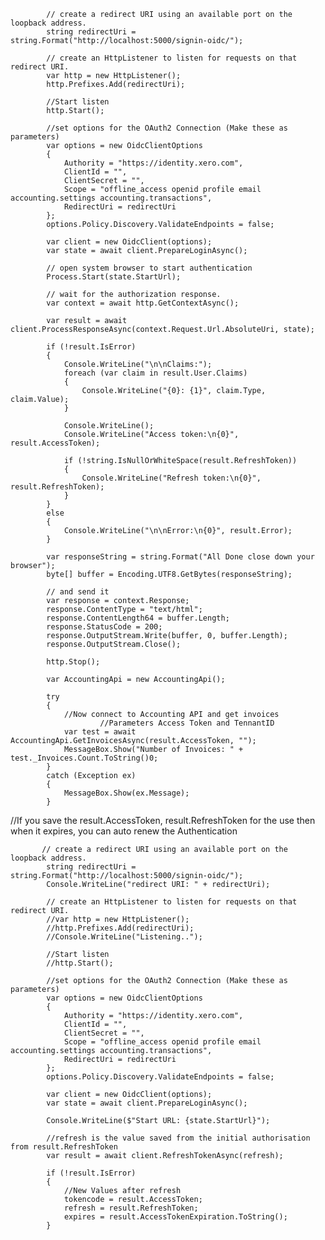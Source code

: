   	        // create a redirect URI using an available port on the loopback address.
            string redirectUri = string.Format("http://localhost:5000/signin-oidc/");

            // create an HttpListener to listen for requests on that redirect URI.
            var http = new HttpListener();
            http.Prefixes.Add(redirectUri);

            //Start listen
            http.Start();

            //set options for the OAuth2 Connection (Make these as parameters)
            var options = new OidcClientOptions
            {
                Authority = "https://identity.xero.com",
                ClientId = "",
                ClientSecret = "",
                Scope = "offline_access openid profile email accounting.settings accounting.transactions",
                RedirectUri = redirectUri
            };
            options.Policy.Discovery.ValidateEndpoints = false;

            var client = new OidcClient(options);
            var state = await client.PrepareLoginAsync();

            // open system browser to start authentication
            Process.Start(state.StartUrl);

            // wait for the authorization response.
            var context = await http.GetContextAsync();

            var result = await client.ProcessResponseAsync(context.Request.Url.AbsoluteUri, state);

            if (!result.IsError)
            {
                Console.WriteLine("\n\nClaims:");
                foreach (var claim in result.User.Claims)
                {
                    Console.WriteLine("{0}: {1}", claim.Type, claim.Value);
                }

                Console.WriteLine();
                Console.WriteLine("Access token:\n{0}", result.AccessToken);

                if (!string.IsNullOrWhiteSpace(result.RefreshToken))
                {
                    Console.WriteLine("Refresh token:\n{0}", result.RefreshToken);
                }
            }
            else
            {
                Console.WriteLine("\n\nError:\n{0}", result.Error);
            }           

            var responseString = string.Format("All Done close down your browser");
            byte[] buffer = Encoding.UTF8.GetBytes(responseString);

            // and send it
            var response = context.Response;
            response.ContentType = "text/html";
            response.ContentLength64 = buffer.Length;
            response.StatusCode = 200;
            response.OutputStream.Write(buffer, 0, buffer.Length);
            response.OutputStream.Close();

            http.Stop();		
			
			var AccountingApi = new AccountingApi();

            try
            {
                //Now connect to Accounting API and get invoices
				        //Parameters Access Token and TennantID
                var test = await AccountingApi.GetInvoicesAsync(result.AccessToken, "");
                MessageBox.Show("Number of Invoices: " + test._Invoices.Count.ToString()0;
            }
            catch (Exception ex)
            {
                MessageBox.Show(ex.Message);
            }

//If you save the result.AccessToken, result.RefreshToken for the use then when it expires, you can auto renew the Authentication

           // create a redirect URI using an available port on the loopback address.
            string redirectUri = string.Format("http://localhost:5000/signin-oidc/");
            Console.WriteLine("redirect URI: " + redirectUri);

            // create an HttpListener to listen for requests on that redirect URI.
            //var http = new HttpListener();
            //http.Prefixes.Add(redirectUri);
            //Console.WriteLine("Listening..");

            //Start listen
            //http.Start();

            //set options for the OAuth2 Connection (Make these as parameters)
            var options = new OidcClientOptions
            {
                Authority = "https://identity.xero.com",
                ClientId = "",
                ClientSecret = "",
                Scope = "offline_access openid profile email accounting.settings accounting.transactions",
                RedirectUri = redirectUri
            };
            options.Policy.Discovery.ValidateEndpoints = false;

            var client = new OidcClient(options);
            var state = await client.PrepareLoginAsync();

            Console.WriteLine($"Start URL: {state.StartUrl}");

            //refresh is the value saved from the initial authorisation from result.RefreshToken
            var result = await client.RefreshTokenAsync(refresh);

            if (!result.IsError)
            {
                //New Values after refresh
                tokencode = result.AccessToken;
                refresh = result.RefreshToken;
                expires = result.AccessTokenExpiration.ToString();
            }

